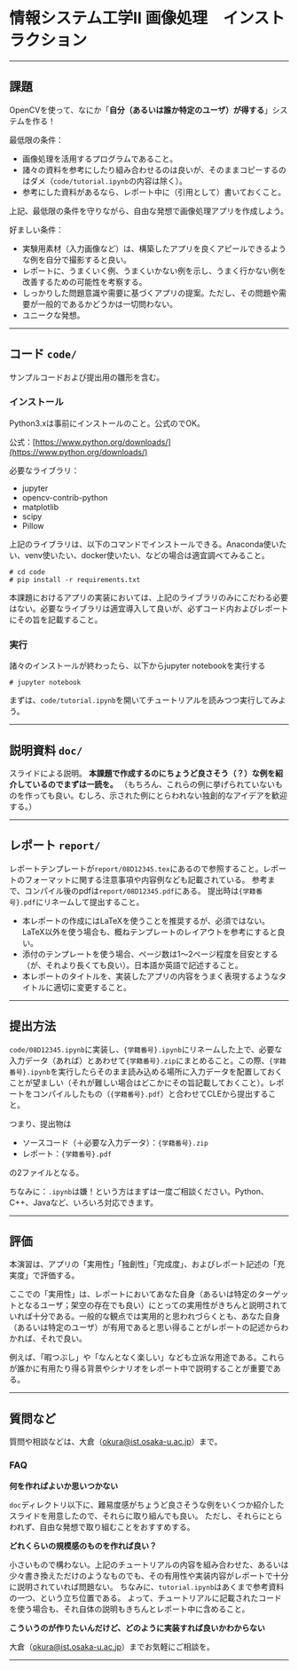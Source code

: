 # 情報システム工学II 画像処理　インストラクション

---
## 課題
OpenCVを使って、なにか「**自分（あるいは誰か特定のユーザ）が得する**」システムを作る！

最低限の条件：
- 画像処理を活用するプログラムであること。
- 諸々の資料を参考にしたり組み合わせるのは良いが、そのままコピーするのはダメ（`code/tutorial.ipynb`の内容は除く）。
- 参考にした資料があるなら、レポート中に（引用として）書いておくこと。

上記、最低限の条件を守りながら、自由な発想で画像処理アプリを作成しよう。

好ましい条件：
- 実験用素材（入力画像など）は、構築したアプリを良くアピールできるような例を自分で撮影すると良い。
- レポートに、うまくいく例、うまくいかない例を示し、うまく行かない例を改善するための可能性を考察する。
- しっかりした問題意識や需要に基づくアプリの提案。ただし、その問題や需要が一般的であるかどうかは一切問わない。
- ユニークな発想。

---
## コード `code/`

サンプルコードおよび提出用の雛形を含む。

### インストール
Python3.xは事前にインストールのこと。公式のでOK。

公式：[https://www.python.org/downloads/](https://www.python.org/downloads/)

必要なライブラリ：
- jupyter
- opencv-contrib-python
- matplotlib
- scipy
- Pillow

上記のライブラリは、以下のコマンドでインストールできる。Anaconda使いたい、venv使いたい、docker使いたい、などの場合は適宜調べてみること。
```
# cd code
# pip install -r requirements.txt
```

本課題におけるアプリの実装においては、上記のライブラリのみにこだわる必要はない。必要なライブラリは適宜導入して良いが、必ずコード内およびレポートにその旨を記載すること。

### 実行
諸々のインストールが終わったら、以下からjupyter notebookを実行する
```
# jupyter notebook
```
まずは、`code/tutorial.ipynb`を開いてチュートリアルを読みつつ実行してみよう。

---
## 説明資料 `doc/`
スライドによる説明。
**本課題で作成するのにちょうど良さそう（？）な例を紹介しているのでまずは一読を。**
（もちろん、これらの例に挙げられていないものを作っても良い。むしろ、示された例にとらわれない独創的なアイデアを歓迎する。）

---
## レポート `report/`
レポートテンプレートが`report/08D12345.tex`にあるので参照すること。レポートのフォーマットに関する注意事項や内容例なども記載されている。
参考まで、コンパイル後のpdfは`report/08D12345.pdf`にある。
提出時は`{学籍番号}.pdf`にリネームして提出すること。
- 本レポートの作成にはLaTeXを使うことを推奨するが、必須ではない。LaTeX以外を使う場合も、概ねテンプレートのレイアウトを参考にすると良い。
- 添付のテンプレートを使う場合、ページ数は1～2ページ程度を目安とする（が、それより長くても良い）。日本語か英語で記述すること。
- 本レポートのタイトルを、実装したアプリの内容をうまく表現するようなタイトルに適切に変更すること。

---
## 提出方法
`code/08D12345.ipynb`に実装し、`{学籍番号}.ipynb`にリネームした上で、必要な入力データ（あれば）とあわせて`{学籍番号}.zip`にまとめること。この際、`{学籍番号}.ipynb`を実行したらそのまま読み込める場所に入力データを配置しておくことが望ましい（それが難しい場合はどこかにその旨記載しておくこと）。レポートをコンパイルしたもの（`{学籍番号}.pdf`）と合わせてCLEから提出すること。

つまり、提出物は

- ソースコード（＋必要な入力データ）：`{学籍番号}.zip`
- レポート：`{学籍番号}.pdf`

の2ファイルとなる。

ちなみに：`.ipynb`は嫌！という方はまずは一度ご相談ください。Python、C++、Javaなど、いろいろ対応できます。


---
## 評価
本演習は、アプリの「実用性」「独創性」「完成度」、およびレポート記述の「充実度」で評価する。

ここでの「実用性」は、レポートにおいてあなた自身（あるいは特定のターゲットとなるユーザ；架空の存在でも良い）にとっての実用性がきちんと説明されていれば十分である。一般的な観点では実用的と思われづらくとも、あなた自身（あるいは特定のユーザ）が有用であると思い得ることがレポートの記述からわかれば、それで良い。

例えば、「暇つぶし」や「なんとなく楽しい」なども立派な用途である。これらが誰かに有用たり得る背景やシナリオをレポート中で説明することが重要である。

---
## 質問など
質問や相談などは、大倉（[okura@ist.osaka-u.ac.jp](okura@ist.osaka-u.ac.jp)）まで。

### FAQ

**何を作ればよいか思いつかない**

`doc`ディレクトリ以下に、難易度感がちょうど良さそうな例をいくつか紹介したスライドを用意したので、それらに取り組んでも良い。
ただし、それらにとらわれず、自由な発想で取り組むことをおすすめする。

**どれくらいの規模感のものを作れば良い？**

小さいもので構わない。上記のチュートリアルの内容を組み合わせた、あるいは少々書き換えただけのようなものでも、その有用性や実装内容がレポートで十分に説明されていれば問題ない。
ちなみに、`tutorial.ipynb`はあくまで参考資料の一つ、という立ち位置である。
よって、チュートリアルに記載されたコードを使う場合も、それ自体の説明もきちんとレポート中に含めること。


**こういうのが作りたいんだけど、どのように実装すれば良いかわからない**

大倉（[okura@ist.osaka-u.ac.jp](okura@ist.osaka-u.ac.jp)）までお気軽にご相談を。


---